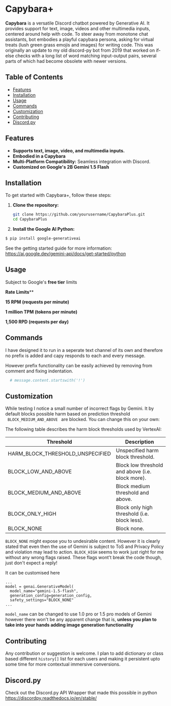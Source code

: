 # Capybara+

**Capybara** is a versatile Discord chatbot powered by Generative AI. It provides support for text, image, videos and other multimedia inputs, centered around help with code. To steer away from monotone chat assistants, bot embodies a playful capybara persona, asking for virtual treats (lush green grass emojis and images) for writing code. 
This was originally an update to my old discord-py bot from 2019 that worked on if-else checks with a long list of word matching input-output pairs, several parts of which had become obsolete with newer versions.

## Table of Contents

- [Features](#features)
- [Installation](#installation)
- [Usage](#usage)
- [Commands](#commands)
- [Customization](#customization)
- [Contributing](#contributing)
- [Discord.py](#discordpy)

## Features

- **Supports text, image, video, and multimedia inputs.**
- **Embodied in a Capybara**
- **Multi-Platform Compatibility:** Seamless integration with Discord.
- **Customized on Google's 2B Gemini 1.5 Flash** 

## Installation

To get started with Capybara+, follow these steps:

1. **Clone the repository:**
   ```bash
   git clone https://github.com/yourusername/CapybaraPlus.git
   cd CapybaraPlus

   
2. **Install the Google AI Python:**
  ```bash
  $ pip install google-generativeai 
  ```
See the getting started guide for more information:
https://ai.google.dev/gemini-api/docs/get-started/python

 ## Usage
Subject to Google's **free tier** limits

**Rate Limits****

**15 RPM (requests per minute)**

**1 million TPM (tokens per minute)**

**1,500 RPD (requests per day)**

## Commands

I have designed it to run in a seperate text channel of its own and therefore no prefix is added and capy responds to each and every message.

However prefix functionality can be easily achieved by removing from comment and fixing indentation.

  ```python
    # message.content.startswith('!')
  ```
## Customization

While testing I notice a small number of incorrect flags by Gemini. It by default blocks possible harm based on prediction threshold \
<code> BLOCK_MEDIUM_AND_ABOVE </code> are blocked. You can change this on your own:

The following table describes the harm block thresholds used by VertexAI:

| Threshold                          | Description                                |
|------------------------------------|--------------------------------------------|
| HARM_BLOCK_THRESHOLD_UNSPECIFIED   | Unspecified harm block threshold.          |
| BLOCK_LOW_AND_ABOVE                | Block low threshold and above (i.e. block more). |
| BLOCK_MEDIUM_AND_ABOVE             | Block medium threshold and above.          |
| BLOCK_ONLY_HIGH                    | Block only high threshold (i.e. block less). |
| BLOCK_NONE                         | Block none.                                |

`BLOCK_NONE` might expose you to undesirable content. However it is clearly stated that even then the use of Gemini is subject to ToS and Privacy Policy and violation may lead to action. `BLOCK_HIGH` seems to work just right for me without any wrong flags raised. These flags wont't break the code though, just don't expect a reply!

It can be customised here
```
...
model = genai.GenerativeModel(
  model_name="gemini-1.5-flash",
  generation_config=generation_config,
  safety_settings="BLOCK_NONE"
...
```

`model_name` can be changed to use 1.0 pro or 1.5 pro models of Gemini however there won't be any apparent change that is, **unless you plan to take into your hands adding image generation functionality** 

## Contributing
Any contribution or suggestion is welcome. I plan to add dictionary or class based different `history[]` list for each users and making it persistent upto some time for more contextual immersive conversions.

## Discord.py

Check out the Discord.py API Wrapper that made this possible in python
https://discordpy.readthedocs.io/en/stable/

